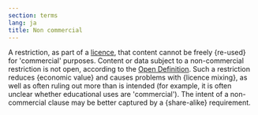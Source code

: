 ```yaml
---
section: terms
lang: ja
title: Non commercial
---
```


A restriction, as part of a [licence](/glossary/en/terms/licence/), that content cannot be freely {re-used} for 'commercial' purposes. Content or data subject to a non-commercial restriction is not open, according to the [Open Definition](/glossary/en/terms/open-definition/). Such a restriction reduces {economic value} and causes problems with {licence mixing}, as well as often ruling out more than is intended (for example, it is often unclear whether educational uses are 'commercial'). The intent of a non-commercial clause may be better captured by a {share-alike} requirement.